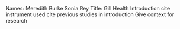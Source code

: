 Names: Meredith Burke Sonia Rey 
Title: Gill Health
Introduction
cite instrument used
cite previous studies in introduction
Give context for research